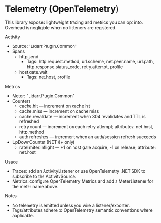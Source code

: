 # Telemetry (OpenTelemetry)

This library exposes lightweight tracing and metrics you can opt into. Overhead is negligible when no listeners are registered.

Activity

- Source: "Lidarr.Plugin.Common"
- Spans
  - http.send
    - Tags: http.request.method, url.scheme, net.peer.name, url.path, http.response.status_code, retry.attempt, profile
  - host.gate.wait
    - Tags: net.host, profile

Metrics

- Meter: "Lidarr.Plugin.Common"
- Counters
  - cache.hit — increment on cache hit
  - cache.miss — increment on cache miss
  - cache.revalidate — increment when 304 revalidates and TTL is refreshed
  - retry.count — increment on each retry attempt; attributes: net.host, http.method
  - auth.refreshes — increment when an auth/session refresh succeeds
- UpDownCounter (NET 8+ only)
  - ratelimiter.inflight — +1 on host gate acquire, -1 on release; attribute: net.host

Usage

- Traces: add an ActivityListener or use OpenTelemetry .NET SDK to subscribe to the ActivitySource.
- Metrics: configure OpenTelemetry Metrics and add a MeterListener for the meter name above.

Notes

- No telemetry is emitted unless you wire a listener/exporter.
- Tags/attributes adhere to OpenTelemetry semantic conventions where applicable.

